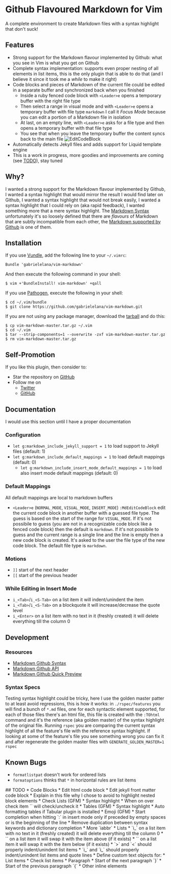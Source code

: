 # Github Flavoured Markdown for Vim
A complete environment to create Markdown files with a syntax highlight that don't suck!

## Features
* Strong support for the Markdown flavour implemented by Github: what you see in Vim is what you get on Github
* Complete syntax implementation: supports even proper nesting of all elements in list items, this is the only plugin that is able to do that (and I believe it since it took me a *while* to make it right)
* Code blocks and pieces of Markdown of the current file could be edited in a separate buffer and synchronized back when you finished
  * Inside a ruby fenced code block with `<Leader>e` opens a temporary buffer with the right file type
  * Then select a range in visual mode and with `<Leader>e` opens a temporary buffer with file type `markdown` I call it *Focus Mode* because you can edit a portion of a Markdown file in isolation
  * At last, on an empty line, with `<Leader>e` asks for a file type and then opens a temporary buffer with that file type
  * You see that when you leave the temporary buffer the content syncs back to the main file
  ![EditCodeBlock](https://github.com/gabrielelana/vim-markdown/raw/master/images/vim_markdown_edit_code_block.gif)
* Automatically detects Jekyll files and adds support for Liquid template engine
* This is a work in progress, more goodies and improvements are coming (see [TODO](#TODO)), stay tuned


## Why?
I wanted a strong support for the Markdown flavour implemented by Github, I wanted a syntax highlight that would mirror the result I would find later on Github, I wanted a syntax highlight that would not break easily, I wanted a syntax highlight that I could rely on (aka rapid feedback), I wanted something more that a mere syntax highlight. The [Markdown Syntax](http://daringfireball.net/projects/markdown/syntax) unfortunately it's so loosely defined that there are *flavours* of Markdown that are subtly incompatible from each other, the [Markdown supported by Github](https://help.github.com/articles/github-flavored-markdown) is one of them.


## Installation
If you use [Vundle](https://github.com/gmarik/vundle), add the following line to your `~/.vimrc`:

    Bundle 'gabrielelana/vim-markdown'

And then execute the following command in your shell:

    $ vim +'BundleInstall! vim-markdown' +qall

If you use [Pathogen](https://github.com/tpope/vim-pathogen), execute the following in your shell:

    $ cd ~/.vim/bundle
    $ git clone https://github.com/gabrielelana/vim-markdown.git

If you are not using any package manager, download the [tarball](https://github.com/gabrielelana/vim-markdown/archive/master.tar.gz) and do this:

    $ cp vim-markdown-master.tar.gz ~/.vim
    $ cd ~/.vim
    $ tar --strip-components=1 --overwrite -zxf vim-markdown-master.tar.gz
    $ rm vim-markdown-master.tar.gz


## Self-Promotion
If you like this plugin, then consider to:
* Star the repository on [GitHub](https://github.com/gabrielelana/vim-markdown)
* Follow me on
  * [Twitter](http://twitter.com/gabrielelana)
  * [GitHub](https://github.com/gabrielelana)


## Documentation
I would use this section until I have a proper documentation

### Configuration
* `let g:markdown_include_jekyll_support = 1` to load support to Jekyll files (default: 1)
* `let g:markdown_include_default_mappings = 1` to load default mappings (default: 0)
  * `let g:markdown_include_insert_mode_default_mappings = 1` to load also insert mode default mappings (default: 0)

### Default Mappings
All default mappings are local to markdown buffers
* `<Leader>e` (`NORMAL_MODE`, `VISUAL_MODE`, `INSERT_MODE`) `:MdEditCodeBlock` edit the current code block in another buffer with a guessed file type. The guess is based on the start of the range for `VISUAL_MODE`. If it's not possibile to guess (you are not in a recognizable code block like a fenced code block) then the default is `markdown`. If it's not possibile to guess and the current range is a single line and the line is empty then a new code block is created. It's asked to the user the file type of the new code block. The default file type is `markdown`.

### Motions
* `]]` start of the next header
* `[[` start of the previous header

### While Editing in Insert Mode
* `i_<Tab>`/`i_<S-Tab>` on a list item it will indent/unindent the item
* `i_<Tab>`/`i_<S-Tab>` on a blockquote it will increase/decrease the quote level
* `i_<Enter>` on a list item with no text in it (freshly created) it will delete everything till the column 0


## Development
### Resources
* [Markdown Github Syntax](https://help.github.com/articles/github-flavored-markdown)
* [Markdown Github API](http://developer.github.com/v3/markdown)
* [Markdown Github Quick Preview](http://github-markdown-preview.heroku.com/)

### Syntax Specs
Testing syntax highlight could be tricky, here I use the golden master patter to at least avoid regressions, this is how it works: in `./rspec/features` you will find a bunch of `*.md` files, one for each syntactic element supported, for each of those files there's an html file, this file is created with the `:TOhtml` command and it's the reference (aka golden master) of the syntax highlight of the original file. Running `rspec` you are comparing the current syntax highlight of all the feature's file with the reference syntax highlight. If looking at some of the feature's file you see something wrong you can fix it and after regenerate the golden master files with `GENERATE_GOLDEN_MASTER=1 rspec`


## Known Bugs
* `formatlistpat` doesn't work for ordered lists
* `formatoptions` thinks that `*` in horizontal rules are list items


<a name="TODO" />
## TODO
* Code Blocks
  * Edit html code block
  * Edit jekyll front matter code block
  * Explain in this file why I chose to avoid to highlight nested block elements
* Check Lists (GFM)
  * Syntax highlight
  * When on over check item `<Space>` will check/uncheck it
* Tables (GFM)
  * Syntax highlight
  * Auto formatting tables if Tabular plugin is installed
* Emoji (GFM)
  * Start completion when hitting `:` in insert mode only if preceded by empty spaces or is the beginning of the line
  * Remove duplication between syntax keywords and dictionary completion
  * More `iabbr`
* Lists
  * `i_<BS>` on a list item with no text in it (freshly created) it will delete everything till the column 0
  * `<C-K>` on a list item it will swap it with the item above (if it exists)
  * `<C-J>` on a list item it will swap it with the item below (if it exists)
  * `>` and `<` should properly indent/unindent list items
  * `i_<C-D>` and `i_<C-T>` should properly indent/unindent list items and quote lines
* Define custom text objects for:
  * List items
  * Check list items
  * Paragraph
    * Start of the next paragraph `}`
    * Start of the previous paragraph `{`
  * Other inline elements
